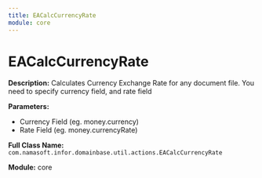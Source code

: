 ```yaml
---
title: EACalcCurrencyRate
module: core
---
```


# EACalcCurrencyRate

**Description:** Calculates Currency Exchange Rate for any document file. You need to specify currency field, and rate field

**Parameters:**
- Currency Field (eg. money.currency)
- Rate Field (eg. money.currencyRate)

**Full Class Name:** `com.namasoft.infor.domainbase.util.actions.EACalcCurrencyRate`

**Module:** core

